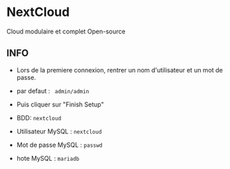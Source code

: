 # NextCloud

Cloud modulaire et complet Open-source

## INFO
- Lors de la premiere connexion, rentrer un nom d'utilisateur et un mot de passe.
- par defaut : ` admin/admin`
- Puis cliquer sur "Finish Setup"

- BDD: `nextcloud`
- Utilisateur MySQL : `nextcloud`
- Mot de passe MySQL : `passwd`
- hote MySQL : `mariadb`



